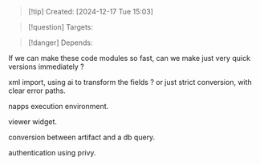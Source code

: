 
>[!tip] Created: [2024-12-17 Tue 15:03]

>[!question] Targets: 

>[!danger] Depends: 

If we can make these code modules so fast, can we make just very quick versions immediately ?

xml import, using ai to transform the fields ? or just strict conversion, with clear error paths.

napps execution environment.

viewer widget.

conversion between artifact and a db query.

authentication using privy.
